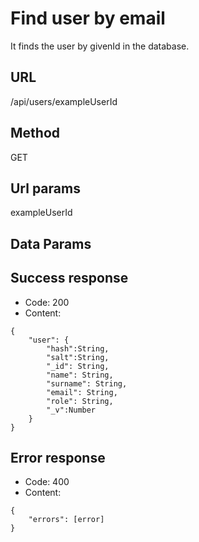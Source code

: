 # Find user by email

It finds the user by givenId in the database.

## URL

/api/users/exampleUserId

## Method

GET

## Url params

exampleUserId

## Data Params

## Success response

- Code: 200
- Content:
```
{
    "user": {
        "hash":String,
        "salt":String,
        "_id": String,
        "name": String,
        "surname": String,
        "email": String,
        "role": String,
        "_v":Number
    }
}
```

## Error response
- Code: 400
- Content:
```
{
    "errors": [error]
}
```
